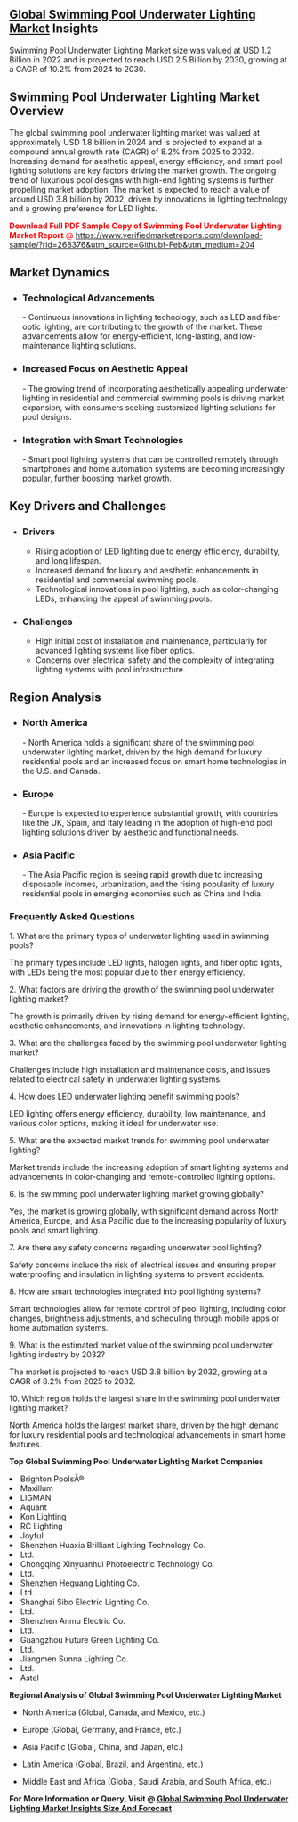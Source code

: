 <h2><a href="https://www.verifiedmarketreports.com/download-sample/?rid=268376&amp;utm_source=Githubf&amp;utm_medium=204" target="_blank">Global Swimming Pool Underwater Lighting Market</a> Insights</h2><p>Swimming Pool Underwater Lighting Market size was valued at USD 1.2 Billion in 2022 and is projected to reach USD 2.5 Billion by 2030, growing at a CAGR of 10.2% from 2024 to 2030.</p><p> <h2>Swimming Pool Underwater Lighting Market Overview</h2> <p>The global swimming pool underwater lighting market was valued at approximately USD 1.8 billion in 2024 and is projected to expand at a compound annual growth rate (CAGR) of 8.2% from 2025 to 2032. Increasing demand for aesthetic appeal, energy efficiency, and smart pool lighting solutions are key factors driving the market growth. The ongoing trend of luxurious pool designs with high-end lighting systems is further propelling market adoption. The market is expected to reach a value of around USD 3.8 billion by 2032, driven by innovations in lighting technology and a growing preference for LED lights. <p><span class=""><span style="color: #ff0000;"><strong>Download Full PDF Sample Copy of Swimming Pool Underwater Lighting Market Report</strong> @ </span><a href="https://www.verifiedmarketreports.com/download-sample/?rid=268376&amp;utm_source=Githubf-Feb&amp;utm_medium=204" target="_blank">https://www.verifiedmarketreports.com/download-sample/?rid=268376&amp;utm_source=Githubf-Feb&amp;utm_medium=204</a></span></p></p> <h2>Market Dynamics</h2> <ul> <li><h3>Technological Advancements</h3> - Continuous innovations in lighting technology, such as LED and fiber optic lighting, are contributing to the growth of the market. These advancements allow for energy-efficient, long-lasting, and low-maintenance lighting solutions.</li> <li><h3>Increased Focus on Aesthetic Appeal</h3> - The growing trend of incorporating aesthetically appealing underwater lighting in residential and commercial swimming pools is driving market expansion, with consumers seeking customized lighting solutions for pool designs.</li> <li><h3>Integration with Smart Technologies</h3> - Smart pool lighting systems that can be controlled remotely through smartphones and home automation systems are becoming increasingly popular, further boosting market growth.</li> </ul> <h2>Key Drivers and Challenges</h2> <ul> <li><h3>Drivers</h3> <ul> <li>Rising adoption of LED lighting due to energy efficiency, durability, and long lifespan.</li> <li>Increased demand for luxury and aesthetic enhancements in residential and commercial swimming pools.</li> <li>Technological innovations in pool lighting, such as color-changing LEDs, enhancing the appeal of swimming pools.</li> </ul> </li> <li><h3>Challenges</h3> <ul> <li>High initial cost of installation and maintenance, particularly for advanced lighting systems like fiber optics.</li> <li>Concerns over electrical safety and the complexity of integrating lighting systems with pool infrastructure.</li> </ul> </li> </ul> <h2>Region Analysis</h2> <ul> <li><h3>North America</h3> - North America holds a significant share of the swimming pool underwater lighting market, driven by the high demand for luxury residential pools and an increased focus on smart home technologies in the U.S. and Canada.</li> <li><h3>Europe</h3> - Europe is expected to experience substantial growth, with countries like the UK, Spain, and Italy leading in the adoption of high-end pool lighting solutions driven by aesthetic and functional needs.</li> <li><h3>Asia Pacific</h3> - The Asia Pacific region is seeing rapid growth due to increasing disposable incomes, urbanization, and the rising popularity of luxury residential pools in emerging economies such as China and India.</li> </ul> <h3>Frequently Asked Questions</h3> <p>1. What are the primary types of underwater lighting used in swimming pools?</p> <p>The primary types include LED lights, halogen lights, and fiber optic lights, with LEDs being the most popular due to their energy efficiency.</p> <p>2. What factors are driving the growth of the swimming pool underwater lighting market?</p> <p>The growth is primarily driven by rising demand for energy-efficient lighting, aesthetic enhancements, and innovations in lighting technology.</p> <p>3. What are the challenges faced by the swimming pool underwater lighting market?</p> <p>Challenges include high installation and maintenance costs, and issues related to electrical safety in underwater lighting systems.</p> <p>4. How does LED underwater lighting benefit swimming pools?</p> <p>LED lighting offers energy efficiency, durability, low maintenance, and various color options, making it ideal for underwater use.</p> <p>5. What are the expected market trends for swimming pool underwater lighting?</p> <p>Market trends include the increasing adoption of smart lighting systems and advancements in color-changing and remote-controlled lighting options.</p> <p>6. Is the swimming pool underwater lighting market growing globally?</p> <p>Yes, the market is growing globally, with significant demand across North America, Europe, and Asia Pacific due to the increasing popularity of luxury pools and smart lighting.</p> <p>7. Are there any safety concerns regarding underwater pool lighting?</p> <p>Safety concerns include the risk of electrical issues and ensuring proper waterproofing and insulation in lighting systems to prevent accidents.</p> <p>8. How are smart technologies integrated into pool lighting systems?</p> <p>Smart technologies allow for remote control of pool lighting, including color changes, brightness adjustments, and scheduling through mobile apps or home automation systems.</p> <p>9. What is the estimated market value of the swimming pool underwater lighting industry by 2032?</p> <p>The market is projected to reach USD 3.8 billion by 2032, growing at a CAGR of 8.2% from 2025 to 2032.</p> <p>10. Which region holds the largest share in the swimming pool underwater lighting market?</p> <p>North America holds the largest market share, driven by the high demand for luxury residential pools and technological advancements in smart home features.</p> </p><p><strong>Top Global Swimming Pool Underwater Lighting Market Companies</strong></p><div data-test-id=""><p><li>Brighton PoolsÂ®</li><li> Maxillum</li><li> LIGMAN</li><li> Aquant</li><li> Kon Lighting</li><li> RC Lighting</li><li> Joyful</li><li> Shenzhen Huaxia Brilliant Lighting Technology Co.</li><li> Ltd.</li><li> Chongqing Xinyuanhui Photoelectric Technology Co.</li><li> Ltd.</li><li> Shenzhen Heguang Lighting Co.</li><li> Ltd.</li><li> Shanghai Sibo Electric Lighting Co.</li><li> Ltd.</li><li> Shenzhen Anmu Electric Co.</li><li> Ltd.</li><li> Guangzhou Future Green Lighting Co.</li><li> Ltd.</li><li> Jiangmen Sunna Lighting Co.</li><li> Ltd.</li><li> Astel</li></p><div><strong>Regional Analysis of&nbsp;Global Swimming Pool Underwater Lighting Market</strong></div><ul><li dir="ltr"><p dir="ltr">North America&nbsp;(Global, Canada, and Mexico, etc.)</p></li><li dir="ltr"><p dir="ltr">Europe (Global, Germany, and France, etc.)</p></li><li dir="ltr"><p dir="ltr">Asia Pacific&nbsp;(Global, China, and Japan, etc.)</p></li><li dir="ltr"><p dir="ltr">Latin America&nbsp;(Global, Brazil, and Argentina, etc.)</p></li><li dir="ltr">Middle East and Africa&nbsp;(Global, Saudi Arabia, and South Africa, etc.)</li></ul><p><strong>For More Information or Query, Visit @&nbsp;</strong><strong><a href="https://www.verifiedmarketreports.com/product/swimming-pool-underwater-lighting-market/?utm_source=Githubf&amp;utm_medium=204" target="_blank">Global Swimming Pool Underwater Lighting Market Insights Size And Forecast</a></strong></p></div>
